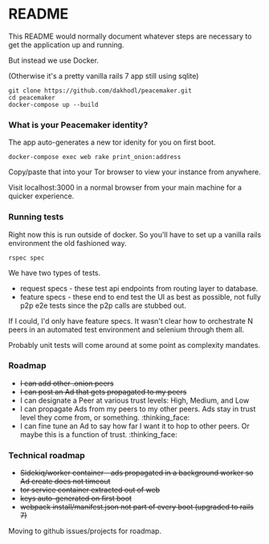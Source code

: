 # README

This README would normally document whatever steps are necessary to get the
application up and running.

But instead we use Docker.

(Otherwise it's a pretty vanilla rails 7 app still using sqlite)

```
git clone https://github.com/dakhodl/peacemaker.git
cd peacemaker
docker-compose up --build
```

### What is your Peacemaker identity?
The app auto-generates a new tor idenity for you on first boot.

```
docker-compose exec web rake print_onion:address
```

Copy/paste that into your Tor browser to view your
instance from anywhere.

Visit localhost:3000 in a normal browser from your main machine for a quicker experience.

### Running tests

Right now this is run outside of docker. So you'll have to set up a vanilla rails environment the old fashioned way.

`rspec spec`

We have two types of tests.

* request specs - these test api endpoints from routing layer to database.
* feature specs - these end to end test the UI as best as possible, not fully p2p e2e tests since the p2p calls are stubbed out.

If I could, I'd only have feature specs. It wasn't clear how to orchestrate N peers in an automated test environment and selenium through them all.

Probably unit tests will come around at some point as complexity mandates.

### Roadmap

* ~~I can add other .onion peers~~
* ~~I can post an Ad that gets propagated to my peers~~
* I can designate a Peer at various trust levels: High, Medium, and Low
* I can propagate Ads from my peers to my other peers. Ads stay in trust level they come from, or something. :thinking_face:
* I can fine tune an Ad to say how far I want it to hop to other peers. Or maybe this is a function of trust. :thinking_face:

### Technical roadmap

* ~~Sidekiq/worker container - ads propagated in a background worker so Ad create does not timeout~~
* ~~tor service container extracted out of web~~
* ~~keys auto-generated on first boot~~
* ~~webpack install/manifest.json not part of every boot (upgraded to rails 7)~~

Moving to github issues/projects for roadmap.